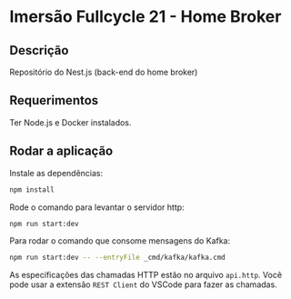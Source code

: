 # Imersão Fullcycle 21 - Home Broker

## Descrição

Repositório do Nest.js (back-end do home broker)

## Requerimentos

Ter Node.js e Docker instalados.

## Rodar a aplicação

Instale as dependências:

```bash
npm install
```

Rode o comando para levantar o servidor http:

```bash
npm run start:dev
```

Para rodar o comando que consome mensagens do Kafka:

```bash
npm run start:dev -- --entryFile _cmd/kafka/kafka.cmd
```

As especificações das chamadas HTTP estão no arquivo `api.http`. Você pode usar a extensão `REST Client` do VSCode para fazer as chamadas.
